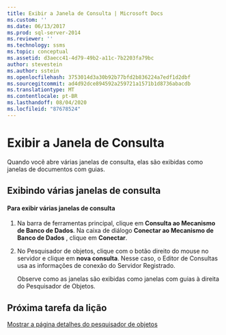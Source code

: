 ```yaml
---
title: Exibir a Janela de Consulta | Microsoft Docs
ms.custom: ''
ms.date: 06/13/2017
ms.prod: sql-server-2014
ms.reviewer: ''
ms.technology: ssms
ms.topic: conceptual
ms.assetid: d3aecc41-4d79-49b2-a11c-7b2203fa79bc
author: stevestein
ms.author: sstein
ms.openlocfilehash: 3753014d3a30b92b77bfd2b836224a7edf1d2dbf
ms.sourcegitcommit: ad4d92dce894592a259721a1571b1d8736abacdb
ms.translationtype: MT
ms.contentlocale: pt-BR
ms.lasthandoff: 08/04/2020
ms.locfileid: "87678524"
---
```

# <a name="display-the-query-window"></a>Exibir a Janela de Consulta
  Quando você abre várias janelas de consulta, elas são exibidas como janelas de documentos com guias.  
  
## <a name="viewing-multiple-query-windows"></a>Exibindo várias janelas de consulta  
  
#### <a name="to-view-multiple-query-windows"></a>Para exibir várias janelas de consulta  
  
1.  Na barra de ferramentas principal, clique em **Consulta ao Mecanismo de Banco de Dados**. Na caixa de diálogo **Conectar ao Mecanismo de Banco de Dados** , clique em **Conectar**.  
  
2.  No Pesquisador de objetos, clique com o botão direito do mouse no servidor e clique em **nova consulta**. Nesse caso, o Editor de Consultas usa as informações de conexão do Servidor Registrado.  
  
     Observe como as janelas são exibidas como janelas com guias à direita do Pesquisador de Objetos.  
  
## <a name="next-task-in-lesson"></a>Próxima tarefa da lição  
 [Mostrar a página detalhes do pesquisador de objetos](lesson-1-5-show-the-object-explorer-details-page.md)  
  
  
